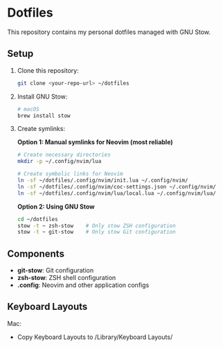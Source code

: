 # Dotfiles

This repository contains my personal dotfiles managed with GNU Stow.

## Setup

1. Clone this repository:
   ```bash
   git clone <your-repo-url> ~/dotfiles
   ```

2. Install GNU Stow:
   ```bash
   # macOS
   brew install stow
   ```

3. Create symlinks:

   **Option 1: Manual symlinks for Neovim (most reliable)**
   ```bash
   # Create necessary directories
   mkdir -p ~/.config/nvim/lua
   
   # Create symbolic links for Neovim
   ln -sf ~/dotfiles/.config/nvim/init.lua ~/.config/nvim/
   ln -sf ~/dotfiles/.config/nvim/coc-settings.json ~/.config/nvim/
   ln -sf ~/dotfiles/.config/nvim/lua/local.lua ~/.config/nvim/lua/
   ```

   **Option 2: Using GNU Stow**
   ```bash
   cd ~/dotfiles
   stow -t ~ zsh-stow    # Only stow ZSH configuration
   stow -t ~ git-stow    # Only stow Git configuration
   ```

## Components

- **git-stow**: Git configuration
- **zsh-stow**: ZSH shell configuration 
- **.config**: Neovim and other application configs

## Keyboard Layouts

Mac:
- Copy Keyboard Layouts to /Library/Keyboard Layouts/

